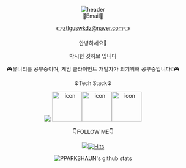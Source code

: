 <div align="center">


![header](https://capsule-render.vercel.app/api?type=waving&color=auto&height=200&section=header&&animation=twinkling&text=wlecome&fontSize=80<br/>)  
📧Email📧


👉ztlguswkdz@naver.com👈

안녕하세요🙇


박시현 깃허브 입니다


🎮유니티를 공부중이며, 게임 클라이언트 개발자가 되기위해 공부중입니다❕❕🎮


⚙️Tech Stack⚙️


<img src="https://img.shields.io/badge/Unity-FFFFFF?logo=Unity">   <img src="https://techstack-generator.vercel.app/csharp-icon.svg" alt="icon" width="78" height="78" /><img src="https://techstack-generator.vercel.app/github-icon.svg" alt="icon" width="78" height="78" /><img src="https://techstack-generator.vercel.app/cpp-icon.svg" alt="icon" width="78" height="78" />


👇FOLLOW ME👇


<a href="https://parkshuan.tistory.com/"><img src="https://img.shields.io/badge/Tistory-000000?style=flat-square&logo=Tistory&logoColor=white&link=https://parkshuan.tistory.com"/>[![Hits](https://hits.seeyoufarm.com/api/count/incr/badge.svg?url=https%3A%2F%2Fgithub.com%2FPPARKSHAUN&count_bg=%23000000&title_bg=%23000000&icon=github.svg&icon_color=%23FFFFFF&title=hits&edge_flat=false)](https://hits.seeyoufarm.com)

  
  
  
  ![PPARKSHAUN's github stats](https://github-readme-stats.vercel.app/api?username=PPARKSHAUN&show_icons=true)
  </div>
